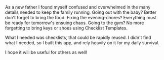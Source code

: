 As a new father I found myself confused and overwhelmed in the many details needed to keep the family running. Going out with the baby? Better don't forget to bring the food. Fixing the evening-chores? Everything must be ready for tomorrow's ensuing chaos. Going to the gym? No more forgetting to bring keys or shoes using Checklist Templates.

What I needed was checklists, that could be rapidly reused. I didn't find what I needed, so I built this app, and rely heavily on it for my daily survival.

I hope it will be useful for others as well!
